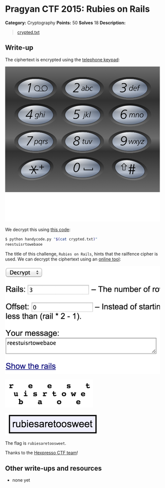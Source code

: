 # Pragyan CTF 2015: Rubies on Rails

**Category:** Cryptography
**Points:** 50
**Solves** 18
**Description:**

> [crypted.txt](crypted.txt)

## Write-up

The ciphertext is encrypted using the [telephone keypad](http://en.wikipedia.org/wiki/Telephone_keypad):

![](keypad.png)

We decrypt this using [this code](https://github.com/YASME-Tim/crypto-tools/tree/master/handycode):

```bash
$ python handycode.py "$(cat crypted.txt)"
reestuisrtowebaoe
```

The title of this challenge, `Rubies on Rails`, hints that the railfence cipher is used. We can decrypt the ciphertext using an [online tool](http://rumkin.com/tools/cipher/railfence.php):

![](raildecrypt.png)

![](railrails.png)

![](railflag.png)

The flag is `rubiesaretoosweet`.

Thanks to the [Hexpresso CTF team](https://hexpresso.wordpress.com/)!

## Other write-ups and resources

* none yet
